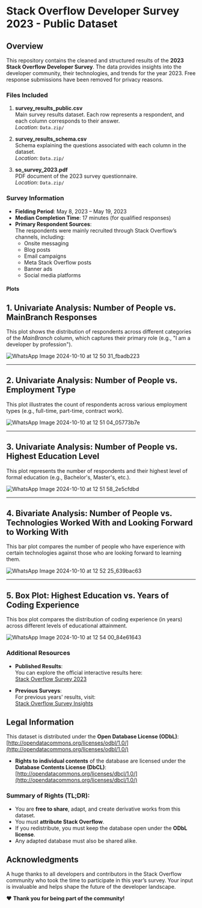 # Stack Overflow Developer Survey 2023 - Public Dataset

## Overview

This repository contains the cleaned and structured results of the **2023 Stack Overflow Developer Survey**. The data provides insights into the developer community, their technologies, and trends for the year 2023. Free response submissions have been removed for privacy reasons.

### Files Included

1. **survey_results_public.csv**  
   Main survey results dataset. Each row represents a respondent, and each column corresponds to their answer.  
   *Location*: `Data.zip/`

2. **survey_results_schema.csv**  
   Schema explaining the questions associated with each column in the dataset.  
   *Location*: `Data.zip/`

3. **so_survey_2023.pdf**  
   PDF document of the 2023 survey questionnaire.  
   *Location*: `Data.zip/`

### Survey Information

- **Fielding Period**: May 8, 2023 – May 19, 2023
- **Median Completion Time**: 17 minutes (for qualified responses)
- **Primary Respondent Sources**:  
   The respondents were mainly recruited through Stack Overflow’s channels, including:
   - Onsite messaging
   - Blog posts
   - Email campaigns
   - Meta Stack Overflow posts
   - Banner ads
   - Social media platforms

#### Plots

## 1. Univariate Analysis: Number of People vs. MainBranch Responses
This plot shows the distribution of respondents across different categories of the *MainBranch* column, which captures their primary role (e.g., "I am a developer by profession").

![WhatsApp Image 2024-10-10 at 12 50 31_fbadb223](https://github.com/user-attachments/assets/c6d6d7c0-53d9-42a4-958c-30167be7e98e)


---

## 2. Univariate Analysis: Number of People vs. Employment Type
This plot illustrates the count of respondents across various employment types (e.g., full-time, part-time, contract work).

![WhatsApp Image 2024-10-10 at 12 51 04_05773b7e](https://github.com/user-attachments/assets/e7032b3d-a959-43db-85c1-2c807d6521e9)


---

## 3. Univariate Analysis: Number of People vs. Highest Education Level
This plot represents the number of respondents and their highest level of formal education (e.g., Bachelor's, Master's, etc.).

![WhatsApp Image 2024-10-10 at 12 51 58_2e5cfdbd](https://github.com/user-attachments/assets/d04557fb-1bd2-4483-a5ee-03a1b3c9e78c)


---

## 4. Bivariate Analysis: Number of People vs. Technologies Worked With and Looking Forward to Working With
This bar plot compares the number of people who have experience with certain technologies against those who are looking forward to learning them.

![WhatsApp Image 2024-10-10 at 12 52 25_639bac63](https://github.com/user-attachments/assets/0be387e9-7b54-44ea-83ef-b0e016903fd6)


---

## 5. Box Plot: Highest Education vs. Years of Coding Experience
This box plot compares the distribution of coding experience (in years) across different levels of educational attainment.

![WhatsApp Image 2024-10-10 at 12 54 00_84e61643](https://github.com/user-attachments/assets/a239ca55-666b-4b5d-801f-a95fa5243897)


### Additional Resources

- **Published Results**:  
  You can explore the official interactive results here:  
  [Stack Overflow Survey 2023](https://survey.stackoverflow.co/2023/)

- **Previous Surveys**:  
  For previous years' results, visit:  
  [Stack Overflow Survey Insights](https://insights.stackoverflow.com/survey)

## Legal Information

This dataset is distributed under the **Open Database License (ODbL)**:  
[http://opendatacommons.org/licenses/odbl/1.0/](http://opendatacommons.org/licenses/odbl/1.0/)

- **Rights to individual contents** of the database are licensed under the **Database Contents License (DbCL)**:  
  [http://opendatacommons.org/licenses/dbcl/1.0/](http://opendatacommons.org/licenses/dbcl/1.0/)

### Summary of Rights (TL;DR):
- You are **free to share**, adapt, and create derivative works from this dataset.
- You must **attribute Stack Overflow**.
- If you redistribute, you must keep the database open under the **ODbL license**.
- Any adapted database must also be shared alike.

## Acknowledgments

A huge thanks to all developers and contributors in the Stack Overflow community who took the time to participate in this year’s survey. Your input is invaluable and helps shape the future of the developer landscape.

❤️ **Thank you for being part of the community!**

